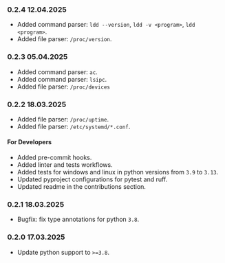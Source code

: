 ### 0.2.4 12.04.2025

- Added command parser: `ldd --version`, `ldd -v <program>`, `ldd <program>`.
- Added file parser: `/proc/version`.

### 0.2.3 05.04.2025

- Added command parser: `ac`.
- Added command parser: `lsipc`.
- Added file parser: `/proc/devices`

### 0.2.2 18.03.2025

- Added file parser: `/proc/uptime`.
- Added file parser: `/etc/systemd/*.conf`.

#### For Developers

- Added pre-commit hooks.
- Added linter and tests workflows.
- Added tests for windows and linux in python versions from `3.9` to `3.13`.
- Updated pyproject configurations for pytest and ruff.
- Updated readme in the contributions section.

### 0.2.1 18.03.2025

- Bugfix: fix type annotations for python `3.8`.

### 0.2.0 17.03.2025

- Update python support to `>=3.8`.
